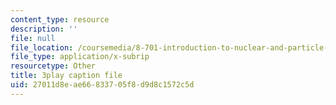 ```yaml
---
content_type: resource
description: ''
file: null
file_location: /coursemedia/8-701-introduction-to-nuclear-and-particle-physics-fall-2020/27011d8eae66833705f8d9d8c1572c5d_J6L9uQ-IO90.srt
file_type: application/x-subrip
resourcetype: Other
title: 3play caption file
uid: 27011d8e-ae66-8337-05f8-d9d8c1572c5d
---
```

